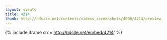 ```yaml
---
layout: sieutv
title: 4214
thumb: http://hdsite.net/contents/videos_screenshots/4000/4214/preview_360p.mp4.jpg
---
```

{% include iframe src='http://hdsite.net/embed/4214' %}
 
